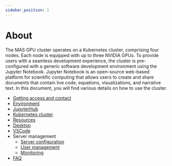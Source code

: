 ```yaml
---
sidebar_position: 1
---
```


# About

The MAS GPU cluster operates on a Kubernetes cluster, comprising four nodes. Each node is equipped with up to three NVIDIA GPUs. To provide users with a seamless development experience, the cluster is pre-configured with a generic software development environment using the Jupyter Notebook. 
Jupyter Notebook is an open-source web-based platform for scientific computing that allows users to create and share documents that contain live code, equations, visualizations, and narrative text.
In this document, you will find various details on how to use the cluster.

* [Getting access and contact](access_and_contact.md)
* [Environment](environment.md)
* [JupyterHub](jupyterhub.md)
* [Kubernetes cluster](kubernetes.md)
* [Resources](resources.md)
* [Desktop](desktop.md)
* [VSCode](using-vscode.md)
* Server management
  * [Server configuration](server-management/server-config.md)
  * [User management](server-management/user-management.md)
  * [Monitoring](server-management/monitoring.md)
* [FAQ](faq.md)